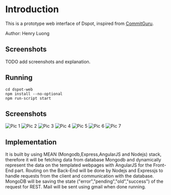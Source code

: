 # Introduction

This is a prototype web interface of Dspot, inspired from [CommitGuru](http://commit.guru/).

Author: Henry Luong

## Screenshots

TODO add screenshots and explanation.

## Running

```
cd dspot-web
npm install --no-optional
npm run-script start
```

## Screenshots

![Pic 1](./dspot-web/pic1.png)
![Pic 2](./dspot-web/pic2.png)
![Pic 3](./dspot-web/pic3.png)
![Pic 4](./dspot-web/pic4.png)
![Pic 5](./dspot-web/pic5.png)
![Pic 6](./dspot-web/pic6.png)
![Pic 7](./dspot-web/pic7.png)

## Implementation

It is built by using MEAN (Mongodb,Express,AngularJS and Nodejs) stack, therefore it will be fetching data from database Mongodb and dynamically represent the data on the templated webpages with AngularJS for the Front-End part. Routing on the Back-End will be done by Nodejs and Expressjs to handle requests from the client and communication with the database.
MongoDB will be saving the state ("error","pending","old","success") of the request for REST. Mail will be sent using gmail when done running.

